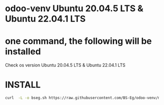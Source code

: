 # odoo-venv  Ubuntu 20.04.5 LTS & Ubuntu 22.04.1 LTS

#  one command, the following will be installed

Check os version Ubuntu 20.04.5 LTS & Ubuntu 22.04.1 LTS


# INSTALL
``` bash
curl  -L -o bseg.sh https://raw.githubusercontent.com/BS-Eg/odoo-venv/main/odoo-venv.sh  && chmod +x odoo-venv.sh && ./odoo-venv.sh
```
